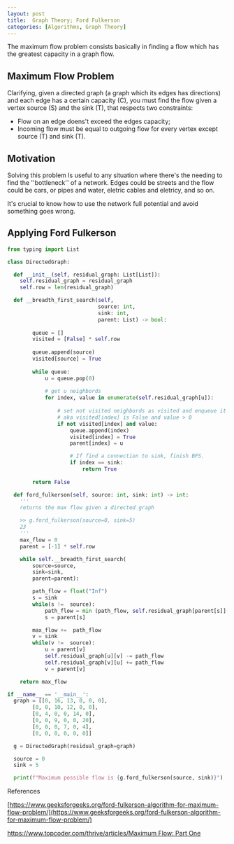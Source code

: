```yaml
---
layout: post
title:  Graph Theory; Ford Fulkerson
categories: [Algorithms, Graph Theory]
---
```


The maximum flow problem consists basically in finding a flow which has the greatest capacity in a graph flow. 

## Maximum Flow Problem

Clarifying, given a directed graph (a graph which its edges has directions) and each edge has a certain capacity (C), you must find the flow given a vertex source (S) and the sink (T), that respects two constraints:

- Flow on an edge doens't exceed the edges capacity;
- Incoming flow must be equal to outgoing flow for every vertex except source (T) and sink (T).

## Motivation

Solving this problem Is useful to any situation where there's the needing to find the ''bottleneck'' of a network. Edges could be streets and the flow could be cars, or pipes and water, eletric cables and eletricy, and so on. 

It's crucial to know how to use the network full potential and avoid something goes wrong.

## Applying Ford Fulkerson

```python
from typing import List

class DirectedGraph:

  def __init__(self, residual_graph: List[List]):
    self.residual_graph = residual_graph
    self.row = len(residual_graph)

  def __breadth_first_search(self,
                             source: int,
                             sink: int,
                             parent: List) -> bool:
 
        queue = []
        visited = [False] * self.row
 
        queue.append(source)
        visited[source] = True
        
        while queue: 
            u = queue.pop(0)
 
            # get u neighbords
            for index, value in enumerate(self.residual_graph[u]):
                
                # set not visited neighbords as visited and enqueue it
                # aka visited[index] is False and value > 0
                if not visited[index] and value: 
                    queue.append(index)
                    visited[index] = True
                    parent[index] = u

                    # If find a connection to sink, finish BFS.
                    if index == sink:
                        return True
 
        return False

  def ford_fulkerson(self, source: int, sink: int) -> int:
    '''
    returns the max flow given a directed graph

    >> g.ford_fulkerson(source=0, sink=5)
    23
    '''
    max_flow = 0
    parent = [-1] * self.row

    while self.__breadth_first_search(
        source=source,
        sink=sink,
        parent=parent):

        path_flow = float("Inf")
        s = sink
        while(s !=  source):
            path_flow = min (path_flow, self.residual_graph[parent[s]][s])
            s = parent[s]

        max_flow +=  path_flow
        v = sink
        while(v !=  source):
            u = parent[v]
            self.residual_graph[u][v] -= path_flow
            self.residual_graph[v][u] += path_flow
            v = parent[v]

    return max_flow

if __name__ == '__main__':
  graph = [[0, 16, 13, 0, 0, 0],
        [0, 0, 10, 12, 0, 0],
        [0, 4, 0, 0, 14, 0],
        [0, 0, 9, 0, 0, 20],
        [0, 0, 0, 7, 0, 4],
        [0, 0, 0, 0, 0, 0]]

  g = DirectedGraph(residual_graph=graph)

  source = 0
  sink = 5

  print(f"Maximum possible flow is {g.ford_fulkerson(source, sink)}")
```

References

[https://www.geeksforgeeks.org/ford-fulkerson-algorithm-for-maximum-flow-problem/](https://www.geeksforgeeks.org/ford-fulkerson-algorithm-for-maximum-flow-problem/)

[https://www.topcoder.com/thrive/articles/Maximum Flow: Part One](https://www.topcoder.com/thrive/articles/Maximum%20Flow:%20Part%20One)